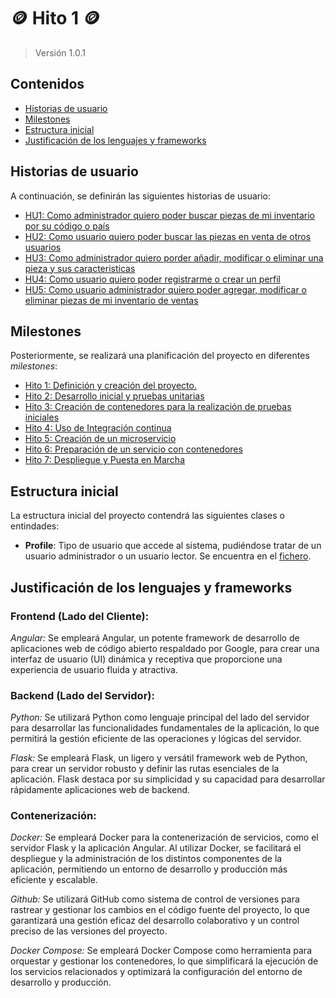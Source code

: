 # :coin: Hito 1 :coin:

> Versión 1.0.1

## Contenidos

- [Historias de usuario](#hus)
- [Milestones](#milestones)
- [Estructura inicial](#initialStructure)
- [Justificación de los lenguajes y frameworks](#framework)

<a name="hus"></a>

## Historias de usuario

A continuación, se definirán las siguientes historias de usuario:

- [HU1: Como administrador quiero poder buscar piezas de mi inventario por su código o país](https://github.com/nestygb/CC-Proyecto-Numis/issues/1)
- [HU2: Como usuario quiero poder buscar las piezas en venta de otros usuarios](https://github.com/nestygb/CC-Proyecto-Numis/issues/2)
- [HU3: Como administrador quiero porder añadir, modificar o eliminar una pieza y sus caracteristicas](https://github.com/nestygb/CC-Proyecto-Numis/issues/3)
- [HU4: Como usuario quiero poder registrarme o crear un perfil](https://github.com/nestygb/CC-Proyecto-Numis/issues/4)
- [HU5: Como usuario administrador quiero poder agregar, modificar o eliminar piezas de mi inventario de ventas](https://github.com/nestygb/CC-Proyecto-Numis/issues/5)

<a name="milestones"></a>

## Milestones

Posteriormente, se realizará una planificación del proyecto en diferentes _milestones_:

- [Hito 1: Definición y creación del proyecto.](https://github.com/nestygb/CC-Proyecto-Numis/milestone/1)
- [Hito 2: Desarrollo inicial y pruebas unitarias](https://github.com/nestygb/CC-Proyecto-Numis/milestone/2)
- [Hito 3: Creación de contenedores para la realización de pruebas iniciales](https://github.com/nestygb/CC-Proyecto-Numis/milestone/3)
- [Hito 4: Uso de Integración continua](https://github.com/nestygb/CC-Proyecto-Numis/milestone/4)
- [Hito 5: Creación de un microservicio](https://github.com/nestygb/CC-Proyecto-Numis/milestone/5)
- [Hito 6: Preparación de un servicio con contenedores](https://github.com/nestygb/CC-Proyecto-Numis/milestone/6)
- [Hito 7: Despliegue y Puesta en Marcha](https://github.com/nestygb/CC-Proyecto-Numis/milestone/7)

<a name="initialStructure"></a>

## Estructura inicial

La estructura inicial del proyecto contendrá las siguientes clases o entindades:

- **Profile**: Tipo de usuario que accede al sistema, pudiéndose tratar de un usuario administrador o un usuario lector. Se encuentra en el [fichero](https://github.com/nestygb/CC-Proyecto-Numis/blob/main/src/useradmin/profile.py).


<a name="framework"></a>

## Justificación de los lenguajes y frameworks

### Frontend (Lado del Cliente):

_Angular:_ Se empleará Angular, un potente framework de desarrollo de aplicaciones web de código abierto respaldado por Google, para crear una interfaz de usuario (UI) dinámica y receptiva que proporcione una experiencia de usuario fluida y atractiva.

### Backend (Lado del Servidor):

_Python:_ Se utilizará Python como lenguaje principal del lado del servidor para desarrollar las funcionalidades fundamentales de la aplicación, lo que permitirá la gestión eficiente de las operaciones y lógicas del servidor.

_Flask:_ Se empleará Flask, un ligero y versátil framework web de Python, para crear un servidor robusto y definir las rutas esenciales de la aplicación. Flask destaca por su simplicidad y su capacidad para desarrollar rápidamente aplicaciones web de backend.

### Contenerización:

_Docker:_ Se empleará Docker para la contenerización de servicios, como el servidor Flask y la aplicación Angular. Al utilizar Docker, se facilitará el despliegue y la administración de los distintos componentes de la aplicación, permitiendo un entorno de desarrollo y producción más eficiente y escalable.

_Github:_ Se utilizará GitHub como sistema de control de versiones para rastrear y gestionar los cambios en el código fuente del proyecto, lo que garantizará una gestión eficaz del desarrollo colaborativo y un control preciso de las versiones del proyecto.

_Docker Compose:_ Se empleará Docker Compose como herramienta para orquestar y gestionar los contenedores, lo que simplificará la ejecución de los servicios relacionados y optimizará la configuración del entorno de desarrollo y producción.




